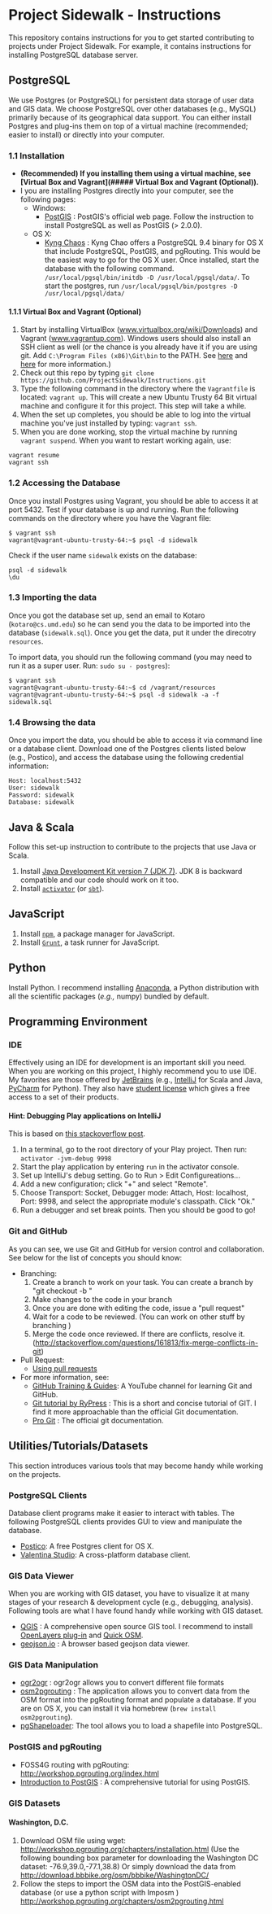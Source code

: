 # Project Sidewalk - Instructions
This repository contains instructions for you to get started contributing to
projects under Project Sidewalk. For example, it contains instructions for installing PostgreSQL database server.

## PostgreSQL
We use Postgres (or PostgreSQL) for persistent data storage of user data and GIS data. We choose
PostgreSQL over other databases (e.g., MySQL) primarily because of its geographical data support.
You can either install Postgres and plug-ins them on top of a virtual machine (recommended; easier to install) or
directly into your computer.

### 1.1 Installation
* **(Recommended) If you installing them using a virtual machine, see [Virtual Box and Vagrant](##### Virtual Box and Vagrant (Optional)).**
* I you are installing Postgres directly into your computer, see the following pages:
  * Windows:
    * [PostGIS](http://postgis.net/windows_downloads) : PostGIS's official web page. Follow the instruction to install PostgreSQL as well as PostGIS (> 2.0.0).
  * OS X:
    * [Kyng Chaos](http://www.kyngchaos.com/software/postgres) : Kyng Chao offers a PostgreSQL 9.4 binary for OS X that include PostgreSQL, PostGIS, and pgRouting. This would be the easiest way to go for the OS X user. Once installed, start the database with the following command. `/usr/local/pgsql/bin/initdb -D /usr/local/pgsql/data/`. To start the postgres, run `/usr/local/pgsql/bin/postgres -D /usr/local/pgsql/data/`

#### 1.1.1 Virtual Box and Vagrant (Optional)

1. Start by installing VirtualBox (www.virtualbox.org/wiki/Downloads) and Vagrant (www.vagrantup.com).
Windows users should also install an SSH client as well (or the chance is you already have it if you are using git.
Add `C:\Program Files (x86)\Git\bin` to the PATH.
See [here](http://stackoverflow.com/questions/27768821/ssh-executable-not-found-in-any-directories-in-the-path)
and [here](https://gist.github.com/haf/2843680) for more information.)
2. Check out this repo by typing `git clone https://github.com/ProjectSidewalk/Instructions.git`
3. Type the following command in the directory where the `Vagrantfile` is located: `vagrant up`. This will create a new Ubuntu Trusty 64 Bit virtual machine and configure it for this project. This step will take a while.
4. When the set up completes, you should be able to log into the virtual machine you've just installed by typing: `vagrant ssh`.
5. When you are done working, stop the virtual machine by running `vagrant suspend`. When you want to restart working again, use:
```
vagrant resume
vagrant ssh
```

### 1.2 Accessing the Database
Once you install Postgres using Vagrant, you should be able to access it at port 5432. Test if your database is up and running. Run the following commands on the directory where you have the Vagrant file:
```
$ vagrant ssh
vagrant@vagrant-ubuntu-trusty-64:~$ psql -d sidewalk
```

Check if the user name `sidewalk` exists on the database:
```
psql -d sidewalk
\du
```

### 1.3 Importing the data
Once you got the database set up, send an email to Kotaro (`kotaro@cs.umd.edu`) so he can send you the data to be imported into the database (`sidewalk.sql`). Once you get the data, put it under the direcotry `resources`.

To import data, you should run the following command (you may need to run it as a super user. Run: `sudo su - postgres`):

```
$ vagrant ssh
vagrant@vagrant-ubuntu-trusty-64:~$ cd /vagrant/resources
vagrant@vagrant-ubuntu-trusty-64:~$ psql -d sidewalk -a -f sidewalk.sql
```

### 1.4 Browsing the data
Once you import the data, you should be able to access it via command line or a database client. Download one of the Postgres clients listed below (e.g., Postico), and access the database using the following credential information:

```
Host: localhost:5432
User: sidewalk
Password: sidewalk
Database: sidewalk
```

## Java & Scala
Follow this set-up instruction to contribute to the projects that use Java or Scala.

1. Install
[Java Development Kit version 7 (JDK 7)](http://www.oracle.com/technetwork/java/javase/downloads/jdk7-downloads-1880260.html).
JDK 8 is backward compatible and our code should work on it too.
2. Install [`activator`](https://www.lightbend.com/activator/download) (or [`sbt`](http://www.scala-sbt.org/)).

## JavaScript
1. Install [`npm`](https://www.npmjs.com/), a package manager for JavaScript.
2. Install [`Grunt`](http://gruntjs.com/getting-started), a task runner for JavaScript.

## Python
Install Python. I recommend installing [Anaconda](https://www.continuum.io/downloads), a Python distribution with all the scientific packages (*e.g.,* numpy) bundled by default.

## Programming Environment

### IDE
Effectively using an IDE for development is an important skill you need.
When you are working on this project, I highly recommend you to use IDE.
My favorites are those offered by [JetBrains](https://www.jetbrains.com/)
(e.g., [IntelliJ](https://www.jetbrains.com/idea/) for Scala and Java, [PyCharm](https://www.jetbrains.com/pycharm/) for Python).
They also have [student license](https://www.jetbrains.com/student/) which gives
a free access to a set of their products.

#### Hint: Debugging Play applications on IntelliJ
This is based on [this stackoverflow post](http://stackoverflow.com/questions/19473941/how-to-debug-play-application-using-activator).

1. In a terminal, go to the root directory of your Play project. Then run: `activator -jvm-debug 9998`
2. Start the play application by entering `run` in the activator console.
3. Set up IntelliJ's debug setting. Go to Run > Edit Configureations...
4. Add a new configuration; click "+" and select "Remote".
5. Choose Transport: Socket, Debugger mode: Attach, Host: localhost, Port: 9998, and select the appropriate module's classpath. Click "Ok."
6. Run a debugger and set break points. Then you should be good to go!

### Git and GitHub
As you can see, we use Git and GitHub for version control and collaboration. See below for the list of concepts you should know:

* Branching:
  1. Create a branch to work on your task. You can create a branch by "git checkout -b <branch-name>"
  2. Make changes to the code in your branch
  3. Once you are done with editing the code, issue a "pull request"
  4. Wait for a code to be reviewed. (You can work on other stuff by branching )
  5. Merge the code once reviewed. If there are conflicts, resolve it. (http://stackoverflow.com/questions/161813/fix-merge-conflicts-in-git)
* Pull Request:
  * [Using pull requests](https://help.github.com/articles/using-pull-requests/)
* For more information, see:
  * [GitHub Training & Guides](https://www.youtube.com/watch?v=U8GBXvdmHT4): A YouTube channel for learning Git and GitHub.
  * [Git tutorial by RyPress](http://rypress.com/tutorials/git/index) : This is a short and concise tutorial of GIT. I find it more approachable than the official Git documentation.
  * [Pro Git](http://git-scm.com/doc) : The official git documentation.

## Utilities/Tutorials/Datasets
This section introduces various tools that may become handy while working on
the projects.

### PostgreSQL Clients
Database client programs make it easier to interact with tables.
The following PostgreSQL clients provides GUI to view and manipulate the database.
* [Postico](https://eggerapps.at/postico/): A free Postgres client for OS X.
* [Valentina Studio](https://www.valentina-db.com/en/valentina-studio-overview): A cross-platform database client.

### GIS Data Viewer
When you are working with GIS dataset, you have to visualize it at many stages of your research & development cycle (e.g., debugging, analysis). Following tools are what I have found handy
while working with GIS dataset.
* [QGIS](http://www.qgis.org/en/site/) : A comprehensive open source GIS tool. I recommend to install [OpenLayers plug-in](https://plugins.qgis.org/plugins/openlayers_plugin/) and [Quick OSM](https://plugins.qgis.org/plugins/QuickOSM/).
* [geojson.io](http://workshops.boundlessgeo.com/postgis-intro/) : A browser based geojson data viewer.

### GIS Data Manipulation
* [ogr2ogr](http://www.gdal.org/ogr2ogr.html) : ogr2ogr allows you to convert different file formats
* [osm2pgrouting](http://pgrouting.org/docs/tools/osm2pgrouting.html) : The application allows you to convert data from the OSM format into the pgRouting format and populate a database. If you are on OS X, you can install it via homebrew (`brew install osm2pgrouting`).
* [pgShapeloader](http://suite.opengeo.org/4.1/dataadmin/pgGettingStarted/pgshapeloader.html): The tool allows you to load a shapefile into PostgreSQL.

### PostGIS and pgRouting
* FOSS4G routing with pgRouting: http://workshop.pgrouting.org/index.html
* [Introduction to PostGIS](http://workshops.boundlessgeo.com/postgis-intro/) : A comprehensive tutorial for using PostGIS.

### GIS Datasets
#### Washington, D.C.
1. Download OSM file using wget: http://workshop.pgrouting.org/chapters/installation.html (Use the following bounding box parameter for downloading the Washington DC dataset: -76.9,39.0,-77.1,38.8)
Or simply download the data from http://download.bbbike.org/osm/bbbike/WashingtonDC/
2. Follow the steps to import the OSM data into the PostGIS-enabled database (or use a python script with Imposm ) http://workshop.pgrouting.org/chapters/osm2pgrouting.html
